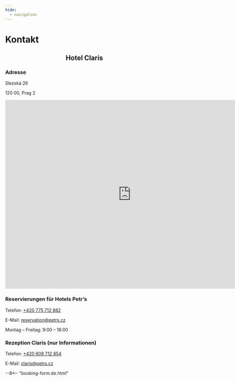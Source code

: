 ```yaml
---
hide:
  - navigation
---
```


# **Kontakt**

<h2 style="text-align: center; font-weight: bold;">Hotel Claris</h2>

### **Adresse**
<div class="info-text">
<p>Slezská 26</p>
<p>120 00, Prag 2</p>
</div>

<div style="text-align: center;">
<iframe src="https://www.google.com/maps/embed?pb=!1m14!1m8!1m3!1d2560.5437319809503!2d14.442531!3d50.076106!3m2!1i1024!2i768!4f13.1!3m3!1m2!1s0x470b948502bf1527%3A0x3658327a1e32ff9c!2sHotel%20Claris!5e0!3m2!1sde!2sit!4v1753373661071!5m2!1sde!2sit" width="800" height="600" style="border:0;" allowfullscreen="" loading="lazy" referrerpolicy="no-referrer-when-downgrade"></iframe>
</div>

### **Reservierungen für Hotels Petr’s**

<div class="info-text">
<p>Telefon: <a href="tel:+420775712882">+420 775 712 882</a></p>
<p>E-Mail: <a href="mailto:reservation@petrs.cz">reservation@petrs.cz</a></p>
<p>Montag – Freitag:  9:00 – 18:00</p>
</div>

### **Rezeption Claris (nur Informationen)**
<div class="info-text">
<p>Telefon: <a href="tel:+420608712854">+420 608 712 854</a></p>
<p>E-Mail: <a href="mailto:claris@petrs.cz">claris@petrs.cz</a></p>
</div>

--8<-- "booking-form.de.html"
